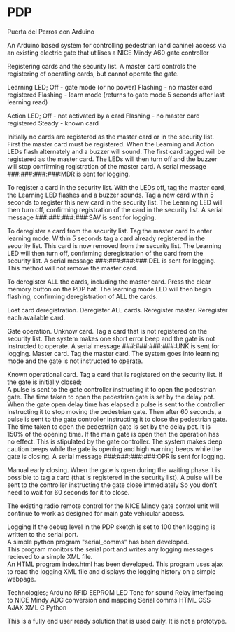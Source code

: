 # PDP
Puerta del Perros con Arduino

An Arduino based system for controlling pedestrian (and canine) access via an existing electric gate that utilises a NICE Mindy A60 gate controller

Registering cards and the security list.
  A master card controls the registering of operating cards, but cannot operate the gate.
   
  Learning LED; 
    Off - gate mode (or no power) 
    Flashing - no master card registered 
    Flashing - learn mode (returns to gate mode 5 seconds after last learning read)
  
  Action LED; 
    Off - not activated by a card 
    Flashing - no master card registered 
    Steady - known card
    
  Initially no cards are registered as the master card or in the security list. 
    First the master card must be registered.
    When the Learning and Action LEDs flash alternately and a buzzer will sound.
    The first card tagged will be registered as the master card. 
    The LEDs will then turn off and the buzzer will stop confirming registration of the master card. 
    A serial message ###:###:###:###:MDR is sent for logging.

  To register a card in the security list.
    With the LEDs off, tag the master card, the Learning LED flashes and a buzzer sounds. 
    Tag a new card within 5 seconds to register this new card in the security list. 
    The Learning LED will then turn off, confirming registration of the card in the security list. 
    A serial message ###:###:###:###:SAV is sent for logging.
  
  To deregister a card from the security list. 
    Tag the master card to enter learning mode. 
    Within 5 seconds tag a card already registered in the security list. 
    This card is now removed from the security list. 
    The Learning LED will then turn off, confirming deregistration of the card from the security list. 
    A serial message ###:###:###:###:DEL is sent for logging. 
    This method will not remove the master card.
  
  To deregister ALL the cards, including the master card. 
    Press the clear memory button on the PDP hat. 
    The learning mode LED will then begin flashing, confirming deregistration of ALL the cards.
    
  Lost card deregistration. 
    Deregister ALL cards. 
    Reregister master. 
    Reregister each available card.

Gate operation.
  Unknow card.
    Tag a card that is not registered on the security list. 
    The system makes one short error beep and the gate is not instructed to operate. 
    A serial message ###:###:###:###:UNK is sent for logging.
  Master card.
    Tag the master card. 
    The system goes into learning mode and the gate is not instructed to operate. 
  
  Known operational card.
    Tag a card that is registered on the security list. 
    If the gate is initially closed;  
      A pulse is sent to the gate controller instructing it to open the pedestrian gate. 
      The time taken to open the pedestrian gate is set by the delay pot. 
      When the gate open delay time has elapsed a pulse is sent to the controller instructing it to stop moving the pedestrian gate.
      Then after 60 seconds, a pulse is sent to the gate controller instructing it to close the pedestrian gate. 
      The time taken to open the pedestrian gate is set by the delay pot. 
      It is 150% of the opening time. 
    If the main gate is open then the operation has no effect. This is stipulated by the gate controller. 
    The system makes deep caution beeps while the gate is opening and high warning beeps while the gate is closing. 
    A serial message ###:###:###:###:OPR is sent for logging.
  
  Manual early closing.
    When the gate is open during the waiting phase it is possible to tag a card (that is registered in the security list).
    A pulse will be sent to the controller instructing the gate close immediately
    So you don't need to wait for 60 seconds for it to close. 
  
  The existing radio remote control for the NICE Mindy gate control unit will continue to work as designed for main gate vehicular access.

Logging
  If the debug level in the PDP sketch is set to 100 then logging is written to the serial port.  
  A simple python program "serial_comms" has been developed.  
  This program monitors the serial port and writes any logging messages recieved to a simple XML file.  
  An HTML program index.html has been developed.
  This program uses ajax to read the logging XML file and displays the logging history on a simple webpage.

Technologies;
  Arduino 
  RFID 
  EEPROM 
  LED 
  Tone for sound 
  Relay interfacing to NICE Mindy 
  ADC conversion and mapping 
  Serial comms
  HTML
  CSS
  AJAX
  XML
  C
  Python

This is a fully end user ready solution that is used daily. It is not a prototype.
